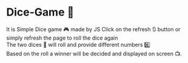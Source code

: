 # Dice-Game 🎲
It is Simple Dice game 🎮 made by JS 
Click on the refresh 🔃 button or simply refresh the page to roll the dice again
<br/>
The two dices 🎲 will roll and provide different numbers 6️⃣ 
</br>
Based on the roll a winner will be decided and displayed on screen 📺.
